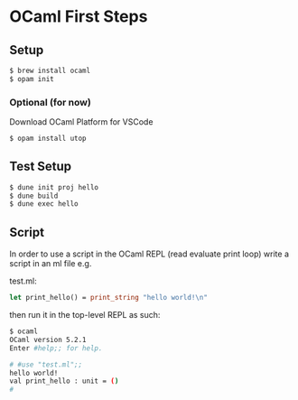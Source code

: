 # OCaml First Steps

## Setup

```bash
$ brew install ocaml
$ opam init
```
### Optional (for now)

Download OCaml Platform for VSCode

```bash
$ opam install utop
```

## Test Setup

```bash
$ dune init proj hello
$ dune build
$ dune exec hello
```

## Script

In order to use a script in the OCaml REPL (read evaluate print loop) write a script in an ml file e.g. 

test.ml:

```ocaml
let print_hello() = print_string "hello world!\n"
```

then run it in the top-level REPL as such:

```bash
$ ocaml
OCaml version 5.2.1
Enter #help;; for help.

# #use "test.ml";;
hello world!
val print_hello : unit = ()
#
```
